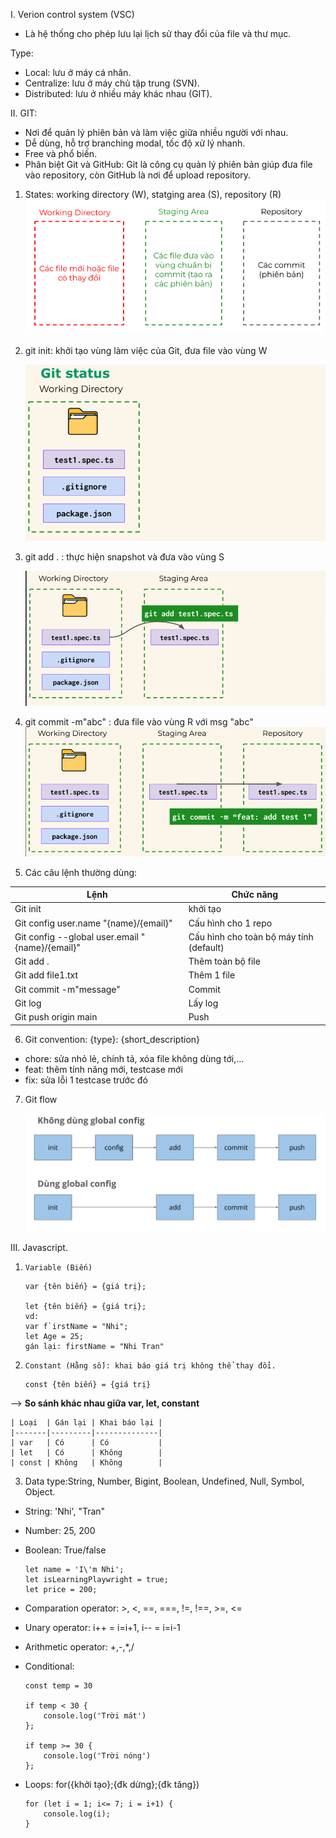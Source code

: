 I. Verion control system (VSC)
- Là hệ thống cho phép lưu lại lịch sử thay đổi của file và thư mục.

Type: 
- Local: lưu ở máy cá nhân.
- Centralize: lưu ở máy chủ tập trung (SVN).
- Distributed: lưu ở nhiều máy khác nhau (GIT).

II. GIT:
- Nơi để quản lý phiên bản và làm việc giữa nhiều người với nhau.
- Dễ dùng, hỗ trợ branching modal, tốc độ xử lý nhanh.
- Free và phổ biến.
- Phân biệt Git và GitHub: Git là công cụ quản lý phiên bản giúp đưa file vào repository, còn GitHub là nơi để upload repository.

1. States: working directory (W), statging area (S), repository (R)
![alt text](image.png)

2. git init: khởi tạo vùng làm việc của Git, đưa file vào vùng W

    ![alt text](image-1.png)
3. git add . : thực hiện snapshot và đưa vào vùng S

    ![alt text](image-2.png)
4. git commit -m"abc" : đưa file vào vùng R với msg "abc"
![alt text](image-3.png)
5. Các câu lệnh thường dùng:

| Lệnh                                            | Chức năng                               |
|-------------------------------------------------|-----------------------------------------|
| Git init                                        | khởi tạo                                |
| Git config user.name "{name}/{email}"           | Cấu hình cho 1 repo                     |
| Git config --global user.email "{name}/{email}" | Cấu hình cho toàn bộ máy tính (default) |
| Git add .                                       | Thêm toàn bộ file                       |
| Git add file1.txt                               | Thêm 1 file                             |
| Git commit -m"message"                          | Commit                                  |
| Git log                                         | Lấy log                                 |
| Git push origin main                            | Push                                    |

6. Git convention: {type}: {short_description}
- chore: sửa nhỏ lẻ, chính tả, xóa file không dùng tới,...
- feat: thêm tính năng mới, testcase mới
- fix: sửa lỗi 1 testcase trước đó

7. Git flow

    ![alt text](image-4.png)

III. Javascript.
1. `Variable (Biến)`
    ```
    var {tên biến} = {giá trị};

    let {tên biến} = {giá trị};
    vd: 
    var f`irstName = "Nhi";
    let Age = 25;
    gán lại: firstName = "Nhi Tran"

2. `Constant (Hằng số): khai báo giá trị không thể thay đổi.`
    ```
    const {tên biến} = {giá trị}

--> **So sánh khác nhau giữa var, let, constant**

    | Loại  | Gán lại | Khai báo lại |
    |-------|---------|--------------|
    | var   | Có      | Có           |
    | let   | Có      | Không        |
    | const | Không   | Không        |

3. Data type:String, Number, Bigint, Boolean, Undefined, Null, Symbol, Object.
- String: 'Nhi', "Tran"
- Number: 25, 200
- Boolean: True/false

    ```
    let name = 'I\'m Nhi';
    let isLearningPlaywright = true;
    let price = 200;
- Comparation operator: >, <, ==, ===, !=, !==, >=, <=
- Unary operator: i++ = i=i+1, i-- = i=i-1
- Arithmetic operator: +,-,*,/
- Conditional:
    ```
    const temp = 30

    if temp < 30 {
        console.log('Trời mát')
    };

    if temp >= 30 {
        console.log('Trời nóng')
    };

- Loops: for({khởi tạo};{đk dừng};{đk tăng})

    ```
    for (let i = 1; i<= 7; i = i+1) {
        console.log(i);
    }